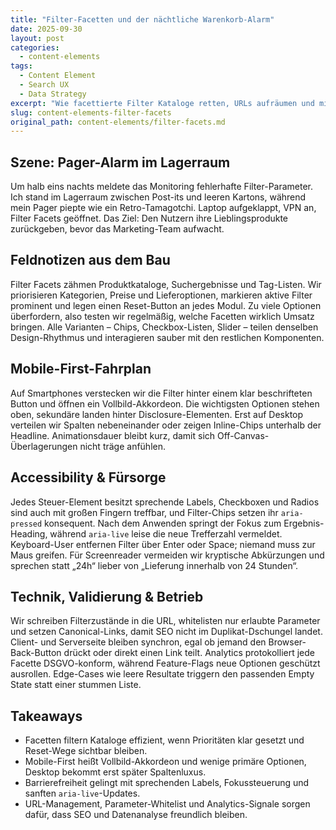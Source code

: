 ```yaml
---
title: "Filter-Facetten und der nächtliche Warenkorb-Alarm"
date: 2025-09-30
layout: post
categories:
  - content-elements
tags:
  - Content Element
  - Search UX
  - Data Strategy
excerpt: "Wie facettierte Filter Kataloge retten, URLs aufräumen und mir trotz Pager-Alarm den Humor lassen."
slug: content-elements-filter-facets
original_path: content-elements/filter-facets.md
---
```


## Szene: Pager-Alarm im Lagerraum
Um halb eins nachts meldete das Monitoring fehlerhafte Filter-Parameter. Ich stand im Lagerraum zwischen Post-its und leeren Kartons, während mein Pager piepte wie ein Retro-Tamagotchi. Laptop aufgeklappt, VPN an, Filter Facets geöffnet. Das Ziel: Den Nutzern ihre Lieblingsprodukte zurückgeben, bevor das Marketing-Team aufwacht.

## Feldnotizen aus dem Bau
Filter Facets zähmen Produktkataloge, Suchergebnisse und Tag-Listen. Wir priorisieren Kategorien, Preise und Lieferoptionen, markieren aktive Filter prominent und legen einen Reset-Button an jedes Modul. Zu viele Optionen überfordern, also testen wir regelmäßig, welche Facetten wirklich Umsatz bringen. Alle Varianten – Chips, Checkbox-Listen, Slider – teilen denselben Design-Rhythmus und interagieren sauber mit den restlichen Komponenten.

## Mobile-First-Fahrplan
Auf Smartphones verstecken wir die Filter hinter einem klar beschrifteten Button und öffnen ein Vollbild-Akkordeon. Die wichtigsten Optionen stehen oben, sekundäre landen hinter Disclosure-Elementen. Erst auf Desktop verteilen wir Spalten nebeneinander oder zeigen Inline-Chips unterhalb der Headline. Animationsdauer bleibt kurz, damit sich Off-Canvas-Überlagerungen nicht träge anfühlen.

## Accessibility & Fürsorge
Jedes Steuer-Element besitzt sprechende Labels, Checkboxen und Radios sind auch mit großen Fingern treffbar, und Filter-Chips setzen ihr `aria-pressed` konsequent. Nach dem Anwenden springt der Fokus zum Ergebnis-Heading, während `aria-live` leise die neue Trefferzahl vermeldet. Keyboard-User entfernen Filter über Enter oder Space; niemand muss zur Maus greifen. Für Screenreader vermeiden wir kryptische Abkürzungen und sprechen statt „24h“ lieber von „Lieferung innerhalb von 24 Stunden“.

## Technik, Validierung & Betrieb
Wir schreiben Filterzustände in die URL, whitelisten nur erlaubte Parameter und setzen Canonical-Links, damit SEO nicht im Duplikat-Dschungel landet. Client- und Serverseite bleiben synchron, egal ob jemand den Browser-Back-Button drückt oder direkt einen Link teilt. Analytics protokolliert jede Facette DSGVO-konform, während Feature-Flags neue Optionen geschützt ausrollen. Edge-Cases wie leere Resultate triggern den passenden Empty State statt einer stummen Liste.

## Takeaways
- Facetten filtern Kataloge effizient, wenn Prioritäten klar gesetzt und Reset-Wege sichtbar bleiben.
- Mobile-First heißt Vollbild-Akkordeon und wenige primäre Optionen, Desktop bekommt erst später Spaltenluxus.
- Barrierefreiheit gelingt mit sprechenden Labels, Fokussteuerung und sanften `aria-live`-Updates.
- URL-Management, Parameter-Whitelist und Analytics-Signale sorgen dafür, dass SEO und Datenanalyse freundlich bleiben.
